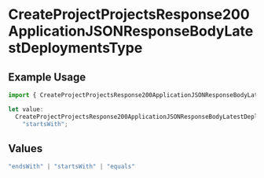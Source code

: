 # CreateProjectProjectsResponse200ApplicationJSONResponseBodyLatestDeploymentsType

## Example Usage

```typescript
import { CreateProjectProjectsResponse200ApplicationJSONResponseBodyLatestDeploymentsType } from "@vercel/sdk/models/createprojectop.js";

let value:
  CreateProjectProjectsResponse200ApplicationJSONResponseBodyLatestDeploymentsType =
    "startsWith";
```

## Values

```typescript
"endsWith" | "startsWith" | "equals"
```